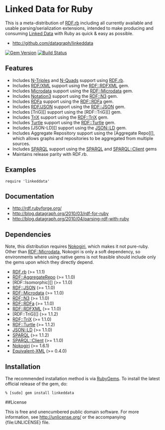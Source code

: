 # Linked Data for Ruby

This is a meta-distribution of [RDF.rb][] including all currently available
and usable parsing/serialization extensions, intended to make producing and
consuming [Linked Data][] with Ruby as quick & easy as possible.

* <http://github.com/datagraph/linkeddata>

[![Gem Version](https://badge.fury.io/rb/linkeddata.png)](http://badge.fury.io/rb/linkeddata)
[![Build Status](https://travis-ci.org/ruby-rdf/linkeddata.png?branch=master)](https://travis-ci.org/ruby-rdf/linkeddata)

## Features

* Includes [N-Triples][] and [N-Quads][] support using [RDF.rb][].
* Includes [RDF/XML][] support using the [RDF::RDFXML][] gem.
* Includes [Microdata][] support using the [RDF::Microdata][] gem.
* Includes [Notation3][] support using the [RDF::N3][] gem.
* Includes [RDFa][] support using the [RDF::RDFa][] gem.
* Includes [RDF/JSON][] support using the [RDF::JSON][] gem.
* Includes [TriG][] support using the [RDF::TriG][] gem.
* Includes [TriX][] support using the [RDF::TriX][] gem.
* Includes [Turtle][] support using the [RDF::Turtle][] gem.
* Includes [JSON-LD][] support using the [JSON::LD][] gem.
* Includes Aggregate Repository support using the [Aggregate Repo][], which allows graphs and repositories to be aggregated from multiple sources.
* Includes [SPARQL][] support using the [SPARQL][SPARQL gem] and [SPARQL::Client][] gems
* Maintains release parity with RDF.rb.

## Examples

    require 'linkeddata'

## Documentation

* <http://rdf.rubyforge.org/>
* <http://blog.datagraph.org/2010/03/rdf-for-ruby>
* <http://blog.datagraph.org/2010/04/parsing-rdf-with-ruby>

## Dependencies
Note, this distribution requires [Nokogiri][], which makes it not pure-ruby. Other than [RDF::Microdata][],
Nokogiri is only a soft dependency, so environments where using native gems is not feasible should
include only the gems upon which they directly depend.

* [RDF.rb][] (>= 1.1.1)
* [RDF::AggregateRepo][] (>= 1.1.0)
* [RDF::Isomorphic][] (>= 1.1.0)
* [RDF::JSON][] (>= 1.1.0)
* [RDF::Microdata][] (>= 1.1.0)
* [RDF::N3][] (>= 1.1.0)
* [RDF::RDFa][] (>= 1.1.0)
* [RDF::RDFXML][] (>= 1.1.0)
* [RDF::TriG][] (>= 1.1.2)
* [RDF::TriX][] (>= 1.1.0)
* [RDF::Turtle][] (>= 1.1.2)
* [JSON::LD][] (>= 1.1.0)
* [SPARQL][SPARQL gem] (>= 1.1.2)
* [SPARQL::Client][] (>= 1.1.0)
* [Nokogiri][] (>= 1.6.1)
* [Equivalent-XML](http://rubygems.org/gems/equivalent-xml) (>= 0.4.0)

## Installation

The recommended installation method is via [RubyGems](http://rubygems.org/).
To install the latest official release of the gem, do:

    % [sudo] gem install linkeddata

##License

This is free and unencumbered public domain software. For more information,
see <http://unlicense.org/> or the accompanying {file:UNLICENSE} file.

[RDF.rb]:             http://ruby-rdf.github.com/rdf
[RDF::AggregateRepo]: http://ruby-rdf.github.com/rdf
[RDF::JSON]:          http://ruby-rdf.github.com/rdf-json
[RDF::Microdata]:     http://ruby-rdf.github.com/rdf-microdata
[RDF::N3]:            http://ruby-rdf.github.com/rdf-n3
[RDF::RDFa]:          http://ruby-rdf.github.com/rdf-rdfa
[RDF::RDFXML]:        http://ruby-rdf.github.com/rdf-rdfxml
[RDF::TriX]:          http://ruby-rdf.github.com/rdf-trix
[RDF::Turtle]:        http://ruby-rdf.github.com/rdf-turtle
[RDF::Raptor]:        http://ruby-rdf.github.com/rdf-raptor
[JSON::LD]:           http://gkellogg.github.com/json-ld
[SPARQL gem]:         http://ruby-rdf.github.com/sparql
[SPARQL::Client]:     http://ruby-rdf.github.com/sparql-client
[Linked Data]:        http://linkeddata.org/
[Microdata]:          http://en.wikipedia.org/wiki/Microdata_(HTML)
[N-Quads]:            http://sw.deri.org/2008/07/n-quads/
[N-Triples]:          http://en.wikipedia.org/wiki/N-Triples
[Notation3]:          http://en.wikipedia.org/wiki/Notation3
[Nokogiri]:           http://rubygems.org/gems/nokogiri
[RDF/JSON]:           http://n2.talis.com/wiki/RDF_JSON_Specification
[RDF/XML]:            http://en.wikipedia.org/wiki/RDF/XML
[RDFa]:               http://en.wikipedia.org/wiki/RDFa
[SPARQL]:             http://en.wikipedia.org/wiki/Sparql
[TriX]:               http://www.w3.org/2004/03/trix/
[Turtle]:             http://www.w3.org/TR/turtle/
